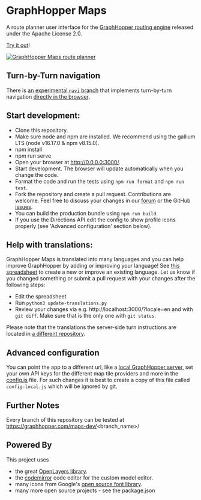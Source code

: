 # GraphHopper Maps

A route planner user interface for the [GraphHopper routing engine](https://github.com/graphhopper/graphhopper) released under the Apache License 2.0.

[Try it out](https://graphhopper.com/maps/)!

[![GraphHopper Maps route planner](https://www.graphhopper.com/wp-content/uploads/2023/03/gh-maps-202303.png)](https://graphhopper.com/maps/)

## Turn-by-Turn navigation

There is [an experimental `navi` branch](https://github.com/graphhopper/graphhopper-maps/tree/navi) that implements turn-by-turn navigation
[directly in the browser](https://navi.graphhopper.org).

## Start development:

 * Clone this repository.
 * Make sure node and npm are installed. We recommend using the gallium LTS (node v16.17.0 & npm v8.15.0).
 * npm install
 * npm run serve
 * Open your browser at http://0.0.0.0:3000/.
 * Start development. The browser will update automatically when you change the code.
 * Format the code and run the tests using `npm run format` and `npm run test`.
 * Fork the repository and create a pull request. Contributions are welcome. Feel free to discuss your changes in our
   [forum](https://discuss.graphhopper.com/) or the GitHub [issues](https://github.com/graphhopper/graphhopper-maps/issues).
 * You can build the production bundle using `npm run build`.
 * If you use the Directions API edit the config to show profile icons properly (see 'Advanced configuration' section below).

## Help with translations:

GraphHopper Maps is translated into many languages and you can help improve GraphHopper by adding or improving your language! See [this spreadsheet](https://docs.google.com/spreadsheets/d/e/2PACX-1vTjOxfOBVw9VvEroPw30w77XA-JCCbraf4GeL9URMgK0kjfS-YT5R8TT6PACF8O7o6fhPKMsWKFf9M-/pubhtml)
to create a new or improve an existing language. Let us know if you changed something or submit a pull request with your changes after the following steps:

 * Edit the spreadsheet
 * Run `python3 update-translations.py`
 * Review your changes via e.g. http://localhost:3000/?locale=en and with `git diff`. Make sure that is the only one with `git status`.
 
Please note that the translations the server-side turn instructions are located in [a different repository](https://github.com/graphhopper/graphhopper/blob/master/docs/core/translations.md).

## Advanced configuration

You can point the app to a different url, like a [local GraphHopper server](https://github.com/graphhopper/graphhopper), 
set your own API keys for the different map tile providers and more in the [config.js](./config.js) file. For such changes it is
best to create a copy of this file called `config-local.js` which will be ignored by git.

## Further Notes

Every branch of this repository can be tested at https://graphhopper.com/maps-dev/<branch_name>/

## Powered By

This project uses

 * the great [OpenLayers library](https://openlayers.org/).
 * the [codemirror](https://codemirror.net/) code editor for the custom model editor.
 * many icons from Google's [open source font library](https://fonts.google.com/icons).
 * many more open source projects - see the package.json
